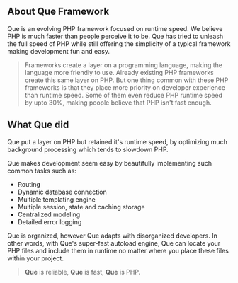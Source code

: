 ## About Que Framework
Que is an evolving PHP framework focused on runtime speed. We believe PHP is much faster than people perceive it to be.
Que has tried to unleash the full speed of PHP while still offering the simplicity of a typical framework making development fun and easy.

> Frameworks create a layer on a programming language, making the language more friendly to use.
Already existing PHP frameworks create this same layer on PHP. 
But one thing common with these PHP frameworks is that they place
more priority on developer experience than runtime speed. 
Some of them even reduce PHP runtime speed by upto 30%, making people believe that PHP isn't fast enough.

## What Que did
Que put a layer on PHP but retained it's runtime speed, by optimizing much background processing which tends to slowdown PHP.

Que makes development seem easy by beautifully implementing such common tasks such as:

- Routing
- Dynamic database connection
- Multiple templating engine
- Multiple session, state and caching storage
- Centralized modeling
- Detailed error logging

Que is organized, however Que adapts with disorganized developers. 
In other words, with Que's super-fast autoload engine, Que can locate your PHP files 
and include them in runtime no matter where you place these files within your project.

> **Que** is reliable, **Que** is fast, **Que** is PHP.

